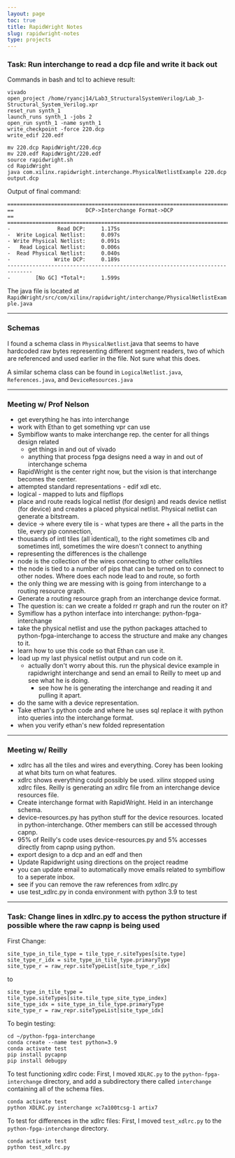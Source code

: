 ```yaml
---
layout: page
toc: true
title: RapidWright Notes
slug: rapidwright-notes
type: projects
---
```


### Task: Run interchange to read a dcp file and write it back out

Commands in bash and tcl to achieve result:
```
vivado
open_project /home/ryancj14/Lab3_StructuralSystemVerilog/Lab_3-Structural_System_Verilog.xpr
reset_run synth_1
launch_runs synth_1 -jobs 2
open_run synth_1 -name synth_1
write_checkpoint -force 220.dcp
write_edif 220.edf

mv 220.dcp RapidWright/220.dcp
mv 220.edf RapidWright/220.edf
source rapidwright.sh
cd RapidWright
java com.xilinx.rapidwright.interchange.PhysicalNetlistExample 220.dcp output.dcp
```
Output of final command:
```
==============================================================================
==                       DCP->Interchange Format->DCP                       ==
==============================================================================
-               Read DCP:     1.175s
-  Write Logical Netlist:     0.097s
- Write Physical Netlist:     0.091s
-   Read Logical Netlist:     0.006s
-  Read Physical Netlist:     0.040s
-              Write DCP:     0.189s
------------------------------------------------------------------------------
-        [No GC] *Total*:     1.599s
```
The java file is located at `RapidWright/src/com/xilinx/rapidwright/interchange/PhysicalNetlistExample.java`

---

### Schemas

I found a schema class in `PhysicalNetlist`.java that seems to have hardcoded raw bytes representing different segment readers, two of which are referenced and used earlier in the file. Not sure what this does.

A similar schema class can be found in `LogicalNetlist.java`, `References.java`, and `DeviceResources.java`

---

### Meeting w/ Prof Nelson

- get everything he has into interchange
- work with Ethan to get something vpr can use
- Symbiflow wants to make interchange rep. the center for all things design related 
  - get things in and out of vivado 
  - anything that process fpga designs need a way in and out of interchange schema
- RapidWright is the center right now, but the vision is that interchange becomes the center.
- attempted standard representations - edif xdl etc.
- logical - mapped to luts and flipflops
- place and route reads logical netlist (for design) and reads device netlist (for device) and creates a placed physical netlist. Physical netlist can generate a bitstream.
- device -> where every tile is - what types are there + all the parts in the tile, every pip connection, 
- thousands of intl tiles (all identical), to the right sometimes clb and sometimes intl, sometimes the wire doesn't connect to anything
- representing the differences is the challenge
- node is the collection of the wires connecting to other cells/tiles
- the node is tied to a number of pips that can be turned on to connect to other nodes. Where does each node lead to and route, so forth
- the only thing we are messing with is going from interchange to a routing resource graph. 
- Generate a routing resource graph from an interchange device format.
- The question is: can we create a folded rr graph and run the router on it?
- Symiflow has a python interface into interchange: python-fpga-interchange
- take the physical netlist and use the python packages attached to python-fpga-interchange to access the structure and make any changes to it.
- learn how to use this code so that Ethan can use it.
- load up my last physical netlist output and run code on it.
  - actually don't worry about this. run the physical device example in rapidwright interchange and send an email to Reilly to meet up and see what he is doing. 
    - see how he is generating the interchange and reading it and pulling it apart.
- do the same with a device representation.
- Take ethan's python code and where he uses sql replace it with python into queries into the interchange format.
- when you verify ethan's new folded representation 

---

### Meeting w/ Reilly

- xdlrc has all the tiles and wires and everything. Corey has been looking at what bits turn on what features.
- xdlrc shows everything could possibly be used. xilinx stopped using xdlrc files. Reilly is generating an xdlrc file from an interchange device resources file.
- Create interchange format with RapidWright. Held in an interchange schema. 
- device-resources.py has python stuff for the device resources. located in python-interchange. Other members can still be accessed through capnp.
- 95% of Reilly's code uses device-resources.py and 5% accesses directly from capnp using python.
- export design to a dcp and an edf and then 
- Update Rapidwright using directions on the project readme
- you can update email to automatically move emails related to symbiflow to a seperate inbox.
- see if you can remove the raw references from xdlrc.py
- use test_xdlrc.py in conda environment with python 3.9 to test

---

### Task: Change lines in xdlrc.py to access the python structure if possible where the raw capnp is being used

First Change:
```
site_type_in_tile_type = tile_type_r.siteTypes[site.type]
site_type_r_idx = site_type_in_tile_type.primaryType
site_type_r = raw_repr.siteTypeList[site_type_r_idx]
```
to
```
site_type_in_tile_type = tile_type.siteTypes[site.tile_type_site_type_index]             
site_type_idx = site_type_in_tile_type.primaryType
site_type_r = raw_repr.siteTypeList[site_type_idx]
```

To begin testing:
```
cd ~/python-fpga-interchange
conda create --name test python=3.9
conda activate test
pip install pycapnp
pip install debugpy
```

To test functioning xdlrc code:
First, I moved `XDLRC.py` to the `python-fpga-interchange` directory, and add a subdirectory there called `interchange` containing all of the schema files.
```
conda activate test
python XDLRC.py interchange xc7a100tcsg-1 artix7
```

To test for differences in the xdlrc files:
First, I moved `test_xdlrc.py` to the `python-fpga-interchange` directory.
```
conda activate test
python test_xdlrc.py 
```